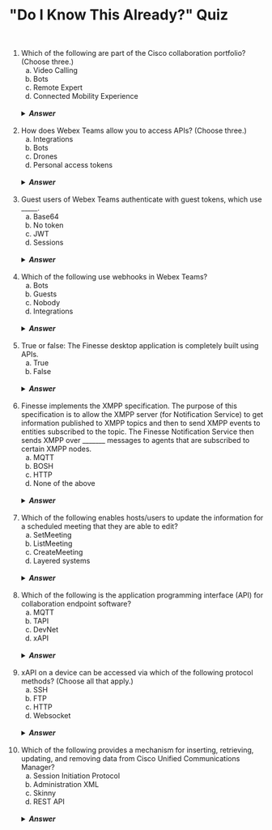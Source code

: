 #   "Do I Know This Already?" Quiz

&nbsp;

<ol>
    <li>Which of the following are part of the Cisco collaboration portfolio?  (Choose three.)
        <ol type='a'>
            <li>Video Calling
            <li>Bots
            <li>Remote Expert
            <li>Connected Mobility Experience
        </ol>
        <br />
        <details>
            <summary><strong><em>Answer</em></strong></summary>
            A, B, C.  Cisco's collaboration portfolio allows video calling, integration of bots, Remote Expert use cases.
        </details>
    <br />
    <li>How does Webex Teams allow you to access APIs?  (Choose three.)
        <ol type='a'>
            <li>Integrations
            <li>Bots
            <li>Drones
            <li>Personal access tokens
        </ol>
        <br />
        <details>
            <summary><strong><em>Answer</em></strong></summary>
            A, B, D.  Teams allows users, third-party apps, and bots to interact with its APIs.
        </details>
    <br />
    <li>Guest users of Webex Teams authenticate with guest tokens, which use _____.
        <ol type='a'>
            <li>Base64
            <li>No token
            <li>JWT
            <li>Sessions
        </ol>
        <br />
        <details>
            <summary><strong><em>Answer</em></strong></summary>
            C.  A JWT token is generated using the guest issuer ID and secret.
        </details>
    <br />
    <li>Which of the following use webhooks in Webex Teams?
        <ol type='a'>
            <li>Bots
            <li>Guests
            <li>Nobody
            <li>Integrations
        </ol>
        <br />
        <details>
            <summary><strong><em>Answer</em></strong></summary>
            A.  Bots use webhooks to handle events.
        </details>
    <br />
    <li>True or false:  The Finesse desktop application is completely built using APIs.
        <ol type='a'>
            <li>True
            <li>False
        </ol>
        <br />
        <details>
            <summary><strong><em>Answer</em></strong></summary>
            B.  Finesse has a rich API set, and the desktop application is completely built using APIs.
        </details>
    <br />
    <li>Finesse implements the XMPP specification.  The purpose of this specification is to allow the XMPP server (for Notification Service) to get information published to XMPP topics and then to send XMPP events to entities subscribed to the topic.  The Finesse Notification Service then sends XMPP over _______ messages to agents that are subscribed to certain XMPP nodes.
        <ol type='a'>
            <li>MQTT
            <li>BOSH
            <li>HTTP
            <li>None of the above
        </ol>
        <br />
        <details>
            <summary><strong><em>Answer</em></strong></summary>
            B.  The Finesse Notification Service sends XMPP over BOSH messages to agents that are subscribed to certain XMPP nodes.
        </details>
    <br />
    <li>Which of the following enables hosts/users to update the information for a scheduled meeting that they are able to edit?
        <ol type='a'>
            <li>SetMeeting
            <li>ListMeeting
            <li>CreateMeeting
            <li>Layered systems
        </ol>
        <br />
        <details>
            <summary><strong><em>Answer</em></strong></summary>
            A.  SetMeeting lets you modify the attributes of a meeting after the meeting has been created.
        </details>
    <br />
    <li>Which of the following is the application programming interface (API) for collaboration endpoint software?
        <ol type='a'>
            <li>MQTT
            <li>TAPI
            <li>DevNet
            <li>xAPI
        </ol>
        <br />
        <details>
            <summary><strong><em>Answer</em></strong></summary>
            D.  xAPI allows developers to programmatically invoke commands and query the status of devices that run collaboration endpoint software or Webex RoomOS software.
        </details>
    <br />
    <li>xAPI on a device can be accessed via which of the following protocol methods?  (Choose all that apply.)
        <ol type='a'>
            <li>SSH
            <li>FTP
            <li>HTTP
            <li>Websocket
        </ol>
        <br />
        <details>
            <summary><strong><em>Answer</em></strong></summary>
            A, C, D.  xAPI does not work with FTP.
        </details>
    <br />
    <li>Which of the following provides a mechanism for inserting, retrieving, updating, and removing data from Cisco Unified Communications Manager?
        <ol type='a'>
            <li>Session Initiation Protocol
            <li>Administration XML
            <li>Skinny
            <li>REST API
        </ol>
        <br />
        <details>
            <summary><strong><em>Answer</em></strong></summary>
            B.  The Administration XML (AXL) API provides a mechanism for inserting, retrieving, updating, and removing data from Cisco Unified Communications Manager.
        </details>
</ol>